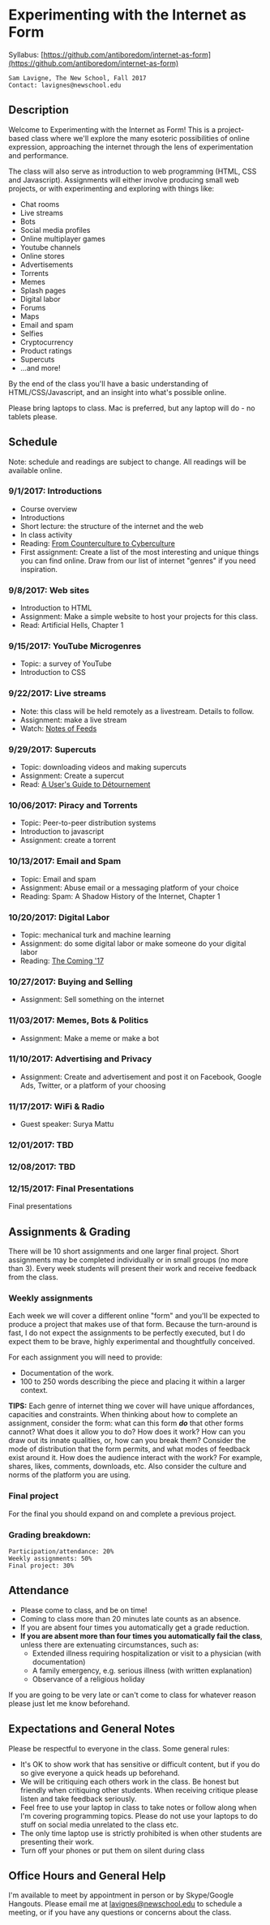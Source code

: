 # Experimenting with the Internet as Form

Syllabus: [https://github.com/antiboredom/internet-as-form](https://github.com/antiboredom/internet-as-form)

```
Sam Lavigne, The New School, Fall 2017 
Contact: lavignes@newschool.edu
```

## Description

Welcome to Experimenting with the Internet as Form! This is a project-based class where we'll explore the many esoteric possibilities of online expression, approaching the internet through the lens of experimentation and performance.

The class will also serve as introduction to web programming (HTML, CSS and Javascript). Assignments will either involve producing small web projects, or with experimenting and exploring with things like:

* Chat rooms
* Live streams
* Bots
* Social media profiles
* Online multiplayer games
* Youtube channels
* Online stores
* Advertisements
* Torrents
* Memes
* Splash pages
* Digital labor
* Forums
* Maps
* Email and spam
* Selfies
* Cryptocurrency
* Product ratings
* Supercuts
* ...and more!

By the end of the class you'll have a basic understanding of HTML/CSS/Javascript, and an insight into what's possible online.

Please bring laptops to class. Mac is preferred, but any laptop will do - no tablets please.

## Schedule

Note: schedule and readings are subject to change. All readings will be available online.

### 9/1/2017: Introductions

* Course overview
* Introductions
* Short lecture: the structure of the internet and the web
* In class activity
* Reading: [From Counterculture to Cyberculture](http://press.uchicago.edu/Misc/Chicago/817415_chap4.html)
* First assignment: Create a list of the most interesting and unique things you can find online. Draw from our list of internet "genres" if you need inspiration. 


### 9/8/2017: Web sites

* Introduction to HTML
* Assignment: Make a simple website to host your projects for this class.
* Read: Artificial Hells, Chapter 1


### 9/15/2017: YouTube Microgenres

* Topic: a survey of YouTube
* Introduction to CSS


### 9/22/2017: Live streams

* Note: this class will be held remotely as a livestream. Details to follow.
* Assignment: make a live stream
* Watch: [Notes of Feeds](https://vimeo.com/album/4684603/video/225568156)


### 9/29/2017: Supercuts

* Topic: downloading videos and making supercuts
* Assignment: Create a supercut
* Read: [A User's Guide to Détournement](http://www.bopsecrets.org/SI/detourn.htm)


### 10/06/2017: Piracy and Torrents

* Topic: Peer-to-peer distribution systems
* Introduction to javascript
* Assignment: create a torrent


### 10/13/2017: Email and Spam

* Topic: Email and spam
* Assignment: Abuse email or a messaging platform of your choice
* Reading: Spam: A Shadow History of the Internet, Chapter 1


### 10/20/2017: Digital Labor

* Topic: mechanical turk and machine learning
* Assignment: do some digital labor or make someone do your digital labor
* Reading: [The Coming '17](http://www.e-flux.com/journal/78/82058/the-coming-17/)


### 10/27/2017: Buying and Selling

* Assignment: Sell something on the internet


### 11/03/2017: Memes, Bots & Politics

* Assignment: Make a meme or make a bot


### 11/10/2017: Advertising and Privacy

* Assignment: Create and advertisement and post it on Facebook, Google Ads, Twitter, or a platform of your choosing


### 11/17/2017: WiFi & Radio

* Guest speaker: Surya Mattu

### 12/01/2017: TBD


### 12/08/2017: TBD


### 12/15/2017: Final Presentations

Final presentations


## Assignments & Grading

There will be 10 short assignments and one larger final project. Short assignments may be completed individually or in small groups (no more than 3). Every week students will present their work and receive feedback from the class.


### Weekly assignments
Each week we will cover a different online "form" and you'll be expected to produce a project that makes use of that form. Because the turn-around is fast, I do not expect the assignments to be perfectly executed, but I do expect them to be brave,  highly experimental and thoughtfully conceived. 

For each assignment you will need to provide:
* Documentation of the work.
* 100 to 250 words describing the piece and placing it within a larger context. 

**TIPS:** Each genre of internet thing we cover will have unique affordances, capacities and constraints. When thinking about how to complete an assignment, consider the form: what can this form ***do*** that other forms cannot? What does it allow you to do? How does it work? How can you draw out its innate qualities, or, how can you break them? Consider the mode of distribution that the form permits, and what modes of feedback exist around it. How does the audience interact with the work? For example, shares, likes, comments, downloads, etc. Also consider the culture and norms of the platform you are using.

### Final project

For the final you should expand on and complete a previous project.


### Grading breakdown:

```
Participation/attendance: 20%
Weekly assignments: 50% 
Final project: 30%
```



## Attendance

* Please come to class, and be on time!
* Coming to class more than 20 minutes late counts as an absence.
* If you are absent four times you automatically get a grade reduction.
* **If you are absent more than four times you automatically fail the class**, unless there are extenuating circumstances, such as:
  * Extended illness requiring hospitalization or visit to a physician (with documentation)
  * A family emergency, e.g. serious illness (with written explanation)
  * Observance of a religious holiday

If you are going to be very late or can't come to class for whatever reason please just let me know beforehand.

## Expectations and General Notes

Please be respectful to everyone in the class. Some general rules:

* It's OK to show work that has sensitive or difficult content, but if you do so give everyone a quick heads up beforehand.
* We will be critiquing each others work in the class. Be honest but friendly when critiquing other students. When receiving critique please listen and take feedback seriously.
* Feel free to use your laptop in class to take notes or follow along when I'm covering programming topics. Please do not use your laptops to do stuff on social media unrelated to the class etc. 
* The only time laptop use is strictly prohibited is when other students are presenting their work. 
* Turn off your phones or put them on silent during class

## Office Hours and General Help

I'm available to meet by appointment in person or by Skype/Google Hangouts. Please email me at lavignes@newschool.edu to schedule a meeting, or if you have any questions or concerns about the class.
